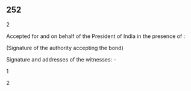 ## 252

2

Accepted for and on behalf of the President of India in the presence of :

(Signature of the authority accepting the bond)

Signature and addresses of the witnesses: -

1

2
